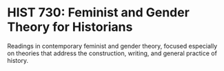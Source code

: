 # HIST 730: Feminist and Gender Theory for Historians

Readings in contemporary feminist and gender theory, focused especially on theories that address the construction, writing, and general practice of history.